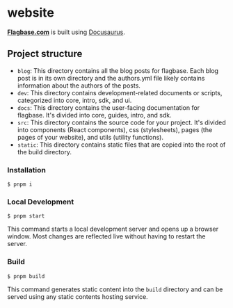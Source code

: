 # website

**[Flagbase.com](https://flagbase.com)** is built using [Docusaurus](https://docusaurus.io/).

## Project structure

- `blog`: This directory contains all the blog posts for flagbase. Each blog post is in its own directory and the authors.yml file likely contains information about the authors of the posts.
- `dev`: This directory contains development-related documents or scripts, categorized into core, intro, sdk, and ui.
- `docs`: This directory contains the user-facing documentation for flagbase. It's divided into core, guides, intro, and sdk.
- `src`: This directory contains the source code for your project. It's divided into components (React components), css (stylesheets), pages (the pages of your website), and utils (utility functions).
- `static`: This directory contains static files that are copied into the root of the build directory.

### Installation

```
$ pnpm i
```

### Local Development

```
$ pnpm start
```

This command starts a local development server and opens up a browser window. Most changes are reflected live without having to restart the server.

### Build

```
$ pnpm build
```

This command generates static content into the `build` directory and can be served using any static contents hosting service.
